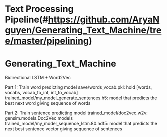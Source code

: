 # Text Processing Pipeline(#https://github.com/AryaNguyen/Generating_Text_Machine/tree/master/pipelining)

# Generating_Text_Machine
Bidirectional LSTM + Word2Vec

Part 1: Train word predicting model 
save/words_vocab.pkl: hold [words, vocabs, vocab_to_int, int_to_vocab]
trained_model/my_model_generate_sentences.h5: model that predicts the best next word giving sequence of words

Part 2: Train sentence predicting model 
trained_model/doc2vec.w2v: gensim.models.Doc2Vec models
trained_model/my_model_sequence_lstm.80.hdf5: model that predicts the next best sentence vector giving sequence of sentences


